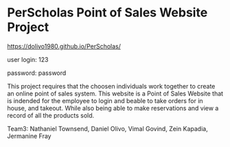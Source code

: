# PerScholas Point of Sales Website Project

https://dolivo1980.github.io/PerScholas/

user login: 123

password: password

This project requires that the choosen individuals work together to create an online point of sales system.
This website is a Point of Sales Website that is indended for the employee to login and beable to take orders 
for in house, and takeout. While also being able to make reservations and view a record of all the products sold.

Team3:
Nathaniel Townsend,
Daniel Olivo,
Vimal Govind,
Zein Kapadia,
Jermanine Fray





